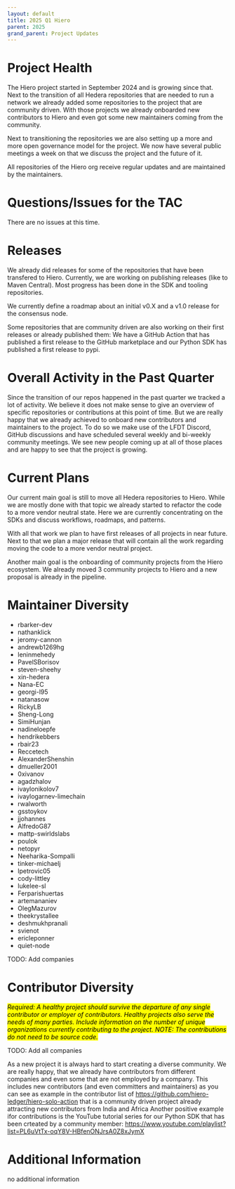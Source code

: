 ```yaml
---
layout: default
title: 2025 Q1 Hiero
parent: 2025
grand_parent: Project Updates
---
```


 # Project Health

 The Hiero project started in September 2024 and is growing since that.
 Next to the transition of all Hedera repositories that are needed to run a network we already added some repositories to the project that are community driven.
 With those projects we already onboarded new contributors to Hiero and even got some new maintainers coming from the community.

 Next to transitioning the repositories we are also setting up a more and more open governance model for the project.
 We now have several public meetings a week on that we discuss the project and the future of it.

 All repositories of the Hiero org receive regular updates and are maintained by the maintainers.

 # Questions/Issues for the TAC

 There are no issues at this time.

 # Releases

 We already did releases for some of the repositories that have been transfered to Hiero.
 Currently, we are working on publishing releases (like to Maven Central).
 Most progress has been done in the SDK and tooling repositories.

 We currently define a roadmap about an initial v0.X and a v1.0 release for the consensus node.

 Some repositories that are community driven are also working on their first releases or already published them:
 We have a GitHub Action that has published a first release to the GitHub marketplace and our Python SDK has published a first release to pypi.

 # Overall Activity in the Past Quarter

 Since the transition of our repos happened in the past quarter we tracked a lot of activity.
 We believe it does not make sense to give an overview of specific repositories or contributions at this point of time.
 But we are really happy that we already achieved to onboard new contributors and maintainers to the project.
 To do so we make use of the LFDT Discord, GitHub discussions and have scheduled several weekly and bi-weekly community meetings.
 We see new people coming up at all of those places and are happy to see that the project is growing.

 # Current Plans

 Our current main goal is still to move all Hedera repositories to Hiero.
 While we are mostly done with that topic we already started to refactor the code to a more vendor neutral state.
 Here we are currently concentrating on the SDKs and discuss workflows, roadmaps, and patterns.

 With all that work we plan to have first releases of all projects in near future.
 Next to that we plan a major release that will contain all the work regarding moving the code to a more vendor neutral project.

 Another main goal is the onboarding of community projects from the Hiero ecosystem.
 We already moved 3 community projects to Hiero and a new proposal is already in the pipeline.

 # Maintainer Diversity

 - rbarker-dev
 - nathanklick
 - jeromy-cannon
 - andrewb1269hg
 - leninmehedy
 - PavelSBorisov
 - steven-sheehy
 - xin-hedera
 - Nana-EC
 - georgi-l95
 - natanasow
 - RickyLB
 - Sheng-Long
 - SimiHunjan
 - nadineloepfe
 - hendrikebbers
 - rbair23
 - Reccetech
 - AlexanderShenshin
 - dmueller2001
 - 0xivanov
 - agadzhalov
 - ivaylonikolov7
 - ivaylogarnev-limechain
 - rwalworth
 - gsstoykov
 - jjohannes
 - AlfredoG87
 - mattp-swirldslabs
 - poulok
 - netopyr
 - Neeharika-Sompalli
 - tinker-michaelj
 - lpetrovic05
 - cody-littley
 - lukelee-sl
 - Ferparishuertas
 - artemananiev
 - OlegMazurov
 - theekrystallee
 - deshmukhpranali
 - svienot
 - ericleponner
 - quiet-node

 TODO: Add companies

 # Contributor Diversity

 <mark>_Required: A healthy project should survive the departure of any single contributor or employer of contributors. Healthy projects also serve the needs of many parties. Include information on the number of unique organizations currently contributing to the project. NOTE: The contributions do not need to be source code._
 </mark>

 TODO: Add all companies

 As a new project it is always hard to start creating a diverse community.
 We are really happy, that we already have contributors from different companies and even some that are not employed by a company.
 This includes new contributors (and even committers and maintainers) as you can see as example in the contributor list of https://github.com/hiero-ledger/hiero-solo-action that is a community driven project already attracting new contributors from India and Africa
 Another positive example ifor contributions is the YouTube tutorial series for our Python SDK that has been crteated by a community member: https://www.youtube.com/playlist?list=PL6uVtTx-oqY8V-HBfenONJrsA0Z8xJymX

 # Additional Information

no additional information

